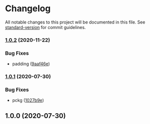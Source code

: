 # Changelog

All notable changes to this project will be documented in this file. See [standard-version](https://github.com/conventional-changelog/standard-version) for commit guidelines.

### [1.0.2](https://github.com/freedomsex/pagination/compare/v1.0.1...v1.0.2) (2020-11-22)


### Bug Fixes

* padding ([9aaf46e](https://github.com/freedomsex/pagination/commit/9aaf46ed0b0057a146e425202dc0ec8314847896))

### [1.0.1](https://github.com/freedomsex/pagination/compare/v1.0.0...v1.0.1) (2020-07-30)


### Bug Fixes

* pckg ([1027b9e](https://github.com/freedomsex/pagination/commit/1027b9efc532f332e0d915df2b6e245f3de35a6b))

## 1.0.0 (2020-07-30)
